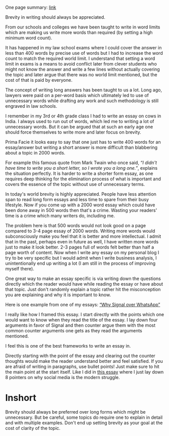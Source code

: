 One page summary: [link](https://twitter.com/badola_arjun/status/1464532229590175745)

Brevity in writing should always be appreciated.

From our schools and colleges we have been taught to write in word limits which are making us write more words than required (by setting a high minimum word count). 

It has happened in my law school exams where I could cover the answer in less than 400 words by precise use of words but I had to increase the word count to match the required world limit. I understand that setting a word limit in exams is a means to avoid conflict later from clever students who might not know the answer and write a few lines without actually covering the topic and later argue that there was no world limit mentioned, but the cost of that is paid by everyone.

The concept of writing long answers has been taught to us a lot. Long ago, lawyers were paid on a per-word basis which ultimately led to use of unnecessary words while drafting any work and such methodology is still engraved in law schools.

I remember in my 3rd or 4th grade class I had to write an essay on cows in India. I always used to run out of words, which led me to writing a lot of unnecessary words. But it can be argued that at such an early age one should force themselves to write more and later focus on brevity.

Prima Facie it looks easy to say that one just has to write 400 words for an essay/answer but writing a short answer is more difficult than blabbering about a topic in 2000 words.

For example this famous quote from Mark Twain who once said, _“I didn't have time to write you a short letter, so I wrote you a long one.”_, explains the situation perfectly. It is harder to write a shorter form essay, as one requires deep thinking for the elimination process of what is important and covers the essence of the topic without use of unnecessary terms.

In today's world brevity is highly appreciated. People have less attention span to read long form essays and less time to spare from their busy lifestyle. Now if you come up with a 2000 word essay which could have been done away in 500 words then that's a crime. Wasting your readers' time is a crime which many writers do, including me.

The problem here is that 500 words would not look good on a page compared to 3-4 page essay of 2000 words. Writing more words would subconsciously make you feel that it is better and more intellectual. I admit that in the past, perhaps even in future as well, I have written more words just to make it look better. 2-3 pages full of words felt better than half a page worth of content. Now when I write any essay on my personal blog I try to be very specific but I would admit when I write business analysis, I unintentionally end up writing a lot (I am still in the process of improving myself there).

One great way to make an essay specific is via writing down the questions directly which the reader would have while reading the essay or have about that topic. Just don't randomly explain a topic rather hit the misconception you are explaining and why it is important to know.

Here is one example from one of my essays: [“Why Signal over WhatsApp”](http://arjunbadola.blog/Why-Signal-Over-WhatsApp/)

I really like how I framed this essay. I start directly with the points which one would want to know when they read the title of the essay. I lay down four arguments in favor of Signal and then counter argue them with the most common counter arguments one gets as they read the arguments mentioned.

I feel this is one of the best frameworks to write an essay in. 

Directly starting with the point of the essay and clearing out the counter thoughts would make the reader understand better and feel satisfied. If you are afraid of writing in paragraphs, use bullet points! Just make sure to hit the main point at the start itself. Like I did in [this essay](http://arjunbadola.blog/Social-Media-The-Modern-Struggle/) where I just lay down 8 pointers on why social media is the modern struggle.

# Inshort 

Brevity should always be preferred over long forms which might be unnecessary. But be careful, some topics do require one to explain in detail and with multiple examples. Don't end up setting brevity as your goal at the cost of clarity of the topic.
